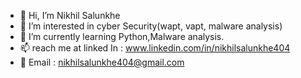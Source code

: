- 👋 Hi, I’m Nikhil Salunkhe
- 👀 I’m interested in cyber Security(wapt, vapt, malware analysis)
- 🌱 I’m currently learning Python,Malware analysis.
- 📫 reach me at linked In : www.linkedin.com/in/nikhilsalunkhe404
- 📧 Email : nikhilsalunkhe404@gmail.com
